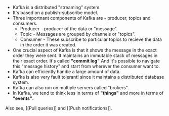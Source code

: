 - Kafka is a distributed "streaming" system. 
- It's based on a publish-subscribe model. 
- Three importnant components of Kafka are - producer, topics and consumers. 
	- Producer - producer of the data or "message". 
	- Topic - Messages are grouped by channels or "topics". 
	- Consumer - These subscribe to particular topics to recieve the data in the order it was created. 
- One crucial aspect of Kafka is that it shows the message in the exact order they were sent. It maintains an immutable stack of messages in their exact order. It's called **"commit log"** And it's possible to navigate this "message history" and start from wherever the consumer want to. 
- Kafka can efficiently handle a large amount of data. 
- Kafka is also very fault tolerant! since it maintains a distributed database system. 
- Kafka can also run on multiple servers called "brokers".
- In Kafka, we tend to think less in terms of **"things"** and more in terms of **"events"**.

Also see, [[Pull queries]] and [[Push notifications]].